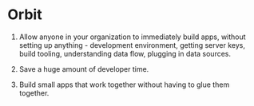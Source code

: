 # Orbit

1. Allow anyone in your organization to immediately build apps, without setting up anything - development environment, getting server keys, build tooling, understanding data flow, plugging in data sources.

2. Save a huge amount of developer time.

3. Build small apps that work together without having to glue them together.
